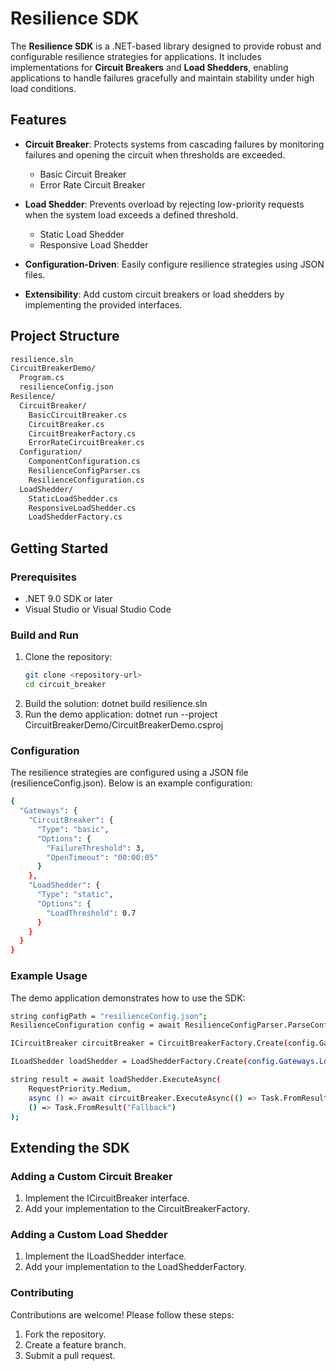 # Resilience SDK

The **Resilience SDK** is a .NET-based library designed to provide robust and configurable resilience strategies for applications. It includes implementations for **Circuit Breakers** and **Load Shedders**, enabling applications to handle failures gracefully and maintain stability under high load conditions.

## Features

- **Circuit Breaker**: Protects systems from cascading failures by monitoring failures and opening the circuit when thresholds are exceeded.
  - Basic Circuit Breaker
  - Error Rate Circuit Breaker

- **Load Shedder**: Prevents overload by rejecting low-priority requests when the system load exceeds a defined threshold.
  - Static Load Shedder
  - Responsive Load Shedder

- **Configuration-Driven**: Easily configure resilience strategies using JSON files.

- **Extensibility**: Add custom circuit breakers or load shedders by implementing the provided interfaces.

## Project Structure
```bash
resilience.sln 
CircuitBreakerDemo/
  Program.cs 
  resilienceConfig.json 
Resilence/ 
  CircuitBreaker/ 
    BasicCircuitBreaker.cs 
    CircuitBreaker.cs 
    CircuitBreakerFactory.cs 
    ErrorRateCircuitBreaker.cs 
  Configuration/ 
    ComponentConfiguration.cs 
    ResilienceConfigParser.cs 
    ResilienceConfiguration.cs 
  LoadShedder/ 
    StaticLoadShedder.cs 
    ResponsiveLoadShedder.cs 
    LoadShedderFactory.cs
```

## Getting Started

### Prerequisites

- .NET 9.0 SDK or later
- Visual Studio or Visual Studio Code

### Build and Run

1. Clone the repository:
   ```bash
   git clone <repository-url>
   cd circuit_breaker
2. Build the solution:
dotnet build resilience.sln
3. Run the demo application:
dotnet run --project CircuitBreakerDemo/CircuitBreakerDemo.csproj

### Configuration
The resilience strategies are configured using a JSON file (resilienceConfig.json). Below is an example configuration:
```bash
{
  "Gateways": {
    "CircuitBreaker": {
      "Type": "basic",
      "Options": {
        "FailureThreshold": 3,
        "OpenTimeout": "00:00:05"
      }
    },
    "LoadShedder": {
      "Type": "static",
      "Options": {
        "LoadThreshold": 0.7
      }
    }
  }
}
```

### Example Usage
The demo application demonstrates how to use the SDK:
```bash
string configPath = "resilienceConfig.json";
ResilienceConfiguration config = await ResilienceConfigParser.ParseConfigurationAsync(configPath);

ICircuitBreaker circuitBreaker = CircuitBreakerFactory.Create(config.Gateways.CircuitBreaker.Type, config.Gateways.CircuitBreaker.Options);

ILoadShedder loadShedder = LoadShedderFactory.Create(config.Gateways.LoadShedder.Type, () => new Random().NextDouble(), config.Gateways.LoadShedder.Options);

string result = await loadShedder.ExecuteAsync(
    RequestPriority.Medium,
    async () => await circuitBreaker.ExecuteAsync(() => Task.FromResult("Success")),
    () => Task.FromResult("Fallback")
);
```

## Extending the SDK
### Adding a Custom Circuit Breaker
1. Implement the ICircuitBreaker interface.
2. Add your implementation to the CircuitBreakerFactory.

### Adding a Custom Load Shedder
1. Implement the ILoadShedder interface.
2. Add your implementation to the LoadShedderFactory.

### Contributing
Contributions are welcome! Please follow these steps:

1. Fork the repository.
2. Create a feature branch.
3. Submit a pull request.
